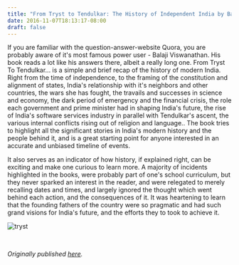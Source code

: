 ```yaml
---
title: "From Tryst to Tendulkar: The History of Independent India by Balaji Viswanathan - Review by Abhishek Desikan"
date: 2016-11-07T18:13:17-08:00
draft: false
---
```


If you are familiar with the question-answer-website Quora, you are probably aware of it's most famous power user - Balaji Viswanathan. His book reads a lot like his answers there, albeit a really long one. From Tryst To Tendulkar... is a simple and brief recap of the history of modern India. Right from the time of independence, to the framing of the constitution and alignment of states, India's relationship with it's neighbors and other countries, the wars she has fought, the travails and successes in science and economy, the dark period of emergency and the financial crisis, the role each government and prime minister had in shaping India's future, the rise of India's software services industry in parallel with Tendulkar's ascent, the various internal conflicts rising out of religion and language.. The book tries to highlight all the significant stories in India's modern history and the people behind it, and is a great starting point for anyone interested in an accurate and unbiased timeline of events.

It also serves as an indicator of how history, if explained right, can be exciting and make one curious to learn more. A majority of incidents highlighted in the books, were probably part of one's school curriculum, but they never sparked an interest in the reader, and were relegated to merely recalling dates and times, and largely ignored the thought which went behind each action, and the consequences of it. It was heartening to learn that the founding fathers of the country were so pragmatic and had such grand visions for India's future, and the efforts they to took to achieve it.

![tryst](/tryst.jpg)

&nbsp;&nbsp;

*Originally published [here](https://www.goodreads.com/review/show/1763630234).*